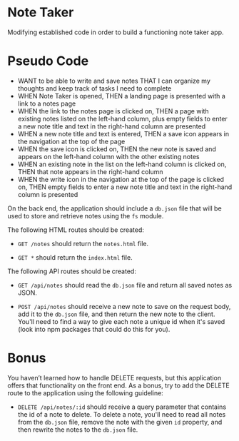 # Note Taker

Modifying established code in order to build a functioning note taker app.

# Pseudo Code

* WANT to be able to write and save notes THAT I can organize my thoughts and keep track of tasks I need to complete
* WHEN Note Taker is opened, THEN a landing page is presented with a link to a notes page
* WHEN the link to the notes page is clicked on, THEN a page with existing notes listed on the left-hand column, plus empty fields to enter a new note title and text in the right-hand column are presented
* WHEN a new note title and text is entered, THEN a save icon appears in the navigation at the top of the page
* WHEN the save icon is clicked on, THEN the new note is saved and appears on the left-hand column with the other existing notes
* WHEN an existing note in the list on the left-hand column is clicked on, THEN that note appears in the right-hand column
* WHEN the write icon in the navigation at the top of the page is clicked on, THEN empty fields to enter a new note title and text in the right-hand column is presented

On the back end, the application should include a `db.json` file that will be used to store and retrieve notes using the `fs` module.

The following HTML routes should be created:

* `GET /notes` should return the `notes.html` file.

* `GET *` should return the `index.html` file.

The following API routes should be created:

* `GET /api/notes` should read the `db.json` file and return all saved notes as JSON.

* `POST /api/notes` should receive a new note to save on the request body, add it to the `db.json` file, and then return the new note to the client. You'll need to find a way to give each note a unique id when it's saved (look into npm packages that could do this for you).

# Bonus

You haven’t learned how to handle DELETE requests, but this application offers that functionality on the front end. As a bonus, try to add the DELETE route to the application using the following guideline:

* `DELETE /api/notes/:id` should receive a query parameter that contains the id of a note to delete. To delete a note, you'll need to read all notes from the `db.json` file, remove the note with the given `id` property, and then rewrite the notes to the `db.json` file.
